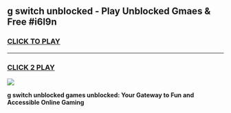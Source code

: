 
## g switch unblocked - Play Unblocked Gmaes & Free #i6l9n
<h3>
<a href="https://news.freeplayer.one?title=g_switch_unblocked&ref=24F">CLICK TO PLAY</a></h3>
<hr>

<h3>
<a href="https://news.freeplayer.one?title=g_switch_unblocked&ref=24F">CLICK 2 PLAY</a>
  
</h3>

<a href="https://news.freeplayer.one?title=g_switch_unblocked&ref=24F/"><img src="https://clearcache.store/games.png"></a>


**g switch unblocked games unblocked: Your Gateway to Fun and Accessible Online Gaming**
